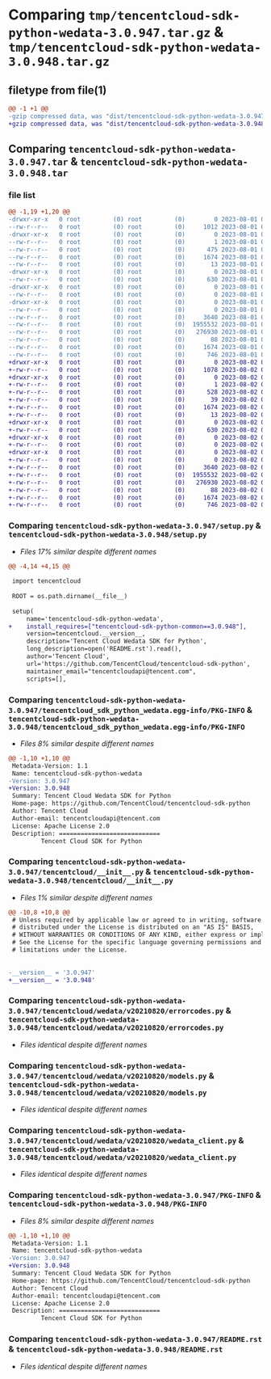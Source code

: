 # Comparing `tmp/tencentcloud-sdk-python-wedata-3.0.947.tar.gz` & `tmp/tencentcloud-sdk-python-wedata-3.0.948.tar.gz`

## filetype from file(1)

```diff
@@ -1 +1 @@
-gzip compressed data, was "dist/tencentcloud-sdk-python-wedata-3.0.947.tar", last modified: Tue Aug  1 01:11:31 2023, max compression
+gzip compressed data, was "dist/tencentcloud-sdk-python-wedata-3.0.948.tar", last modified: Wed Aug  2 00:41:49 2023, max compression
```

## Comparing `tencentcloud-sdk-python-wedata-3.0.947.tar` & `tencentcloud-sdk-python-wedata-3.0.948.tar`

### file list

```diff
@@ -1,19 +1,20 @@
-drwxr-xr-x   0 root         (0) root         (0)        0 2023-08-01 01:11:31.000000 tencentcloud-sdk-python-wedata-3.0.947/
--rw-r--r--   0 root         (0) root         (0)     1012 2023-08-01 01:11:31.000000 tencentcloud-sdk-python-wedata-3.0.947/setup.py
-drwxr-xr-x   0 root         (0) root         (0)        0 2023-08-01 01:11:31.000000 tencentcloud-sdk-python-wedata-3.0.947/tencentcloud_sdk_python_wedata.egg-info/
--rw-r--r--   0 root         (0) root         (0)        1 2023-08-01 01:11:31.000000 tencentcloud-sdk-python-wedata-3.0.947/tencentcloud_sdk_python_wedata.egg-info/dependency_links.txt
--rw-r--r--   0 root         (0) root         (0)      475 2023-08-01 01:11:31.000000 tencentcloud-sdk-python-wedata-3.0.947/tencentcloud_sdk_python_wedata.egg-info/SOURCES.txt
--rw-r--r--   0 root         (0) root         (0)     1674 2023-08-01 01:11:31.000000 tencentcloud-sdk-python-wedata-3.0.947/tencentcloud_sdk_python_wedata.egg-info/PKG-INFO
--rw-r--r--   0 root         (0) root         (0)       13 2023-08-01 01:11:31.000000 tencentcloud-sdk-python-wedata-3.0.947/tencentcloud_sdk_python_wedata.egg-info/top_level.txt
-drwxr-xr-x   0 root         (0) root         (0)        0 2023-08-01 01:11:31.000000 tencentcloud-sdk-python-wedata-3.0.947/tencentcloud/
--rw-r--r--   0 root         (0) root         (0)      630 2023-08-01 01:11:31.000000 tencentcloud-sdk-python-wedata-3.0.947/tencentcloud/__init__.py
-drwxr-xr-x   0 root         (0) root         (0)        0 2023-08-01 01:11:31.000000 tencentcloud-sdk-python-wedata-3.0.947/tencentcloud/wedata/
--rw-r--r--   0 root         (0) root         (0)        0 2023-08-01 01:11:31.000000 tencentcloud-sdk-python-wedata-3.0.947/tencentcloud/wedata/__init__.py
-drwxr-xr-x   0 root         (0) root         (0)        0 2023-08-01 01:11:31.000000 tencentcloud-sdk-python-wedata-3.0.947/tencentcloud/wedata/v20210820/
--rw-r--r--   0 root         (0) root         (0)        0 2023-08-01 01:11:31.000000 tencentcloud-sdk-python-wedata-3.0.947/tencentcloud/wedata/v20210820/__init__.py
--rw-r--r--   0 root         (0) root         (0)     3640 2023-08-01 01:11:31.000000 tencentcloud-sdk-python-wedata-3.0.947/tencentcloud/wedata/v20210820/errorcodes.py
--rw-r--r--   0 root         (0) root         (0)  1955532 2023-08-01 01:11:31.000000 tencentcloud-sdk-python-wedata-3.0.947/tencentcloud/wedata/v20210820/models.py
--rw-r--r--   0 root         (0) root         (0)   276930 2023-08-01 01:11:31.000000 tencentcloud-sdk-python-wedata-3.0.947/tencentcloud/wedata/v20210820/wedata_client.py
--rw-r--r--   0 root         (0) root         (0)       88 2023-08-01 01:11:31.000000 tencentcloud-sdk-python-wedata-3.0.947/setup.cfg
--rw-r--r--   0 root         (0) root         (0)     1674 2023-08-01 01:11:31.000000 tencentcloud-sdk-python-wedata-3.0.947/PKG-INFO
--rw-r--r--   0 root         (0) root         (0)      746 2023-08-01 01:11:31.000000 tencentcloud-sdk-python-wedata-3.0.947/README.rst
+drwxr-xr-x   0 root         (0) root         (0)        0 2023-08-02 00:41:49.000000 tencentcloud-sdk-python-wedata-3.0.948/
+-rw-r--r--   0 root         (0) root         (0)     1078 2023-08-02 00:41:49.000000 tencentcloud-sdk-python-wedata-3.0.948/setup.py
+drwxr-xr-x   0 root         (0) root         (0)        0 2023-08-02 00:41:49.000000 tencentcloud-sdk-python-wedata-3.0.948/tencentcloud_sdk_python_wedata.egg-info/
+-rw-r--r--   0 root         (0) root         (0)        1 2023-08-02 00:41:49.000000 tencentcloud-sdk-python-wedata-3.0.948/tencentcloud_sdk_python_wedata.egg-info/dependency_links.txt
+-rw-r--r--   0 root         (0) root         (0)      528 2023-08-02 00:41:49.000000 tencentcloud-sdk-python-wedata-3.0.948/tencentcloud_sdk_python_wedata.egg-info/SOURCES.txt
+-rw-r--r--   0 root         (0) root         (0)       39 2023-08-02 00:41:49.000000 tencentcloud-sdk-python-wedata-3.0.948/tencentcloud_sdk_python_wedata.egg-info/requires.txt
+-rw-r--r--   0 root         (0) root         (0)     1674 2023-08-02 00:41:49.000000 tencentcloud-sdk-python-wedata-3.0.948/tencentcloud_sdk_python_wedata.egg-info/PKG-INFO
+-rw-r--r--   0 root         (0) root         (0)       13 2023-08-02 00:41:49.000000 tencentcloud-sdk-python-wedata-3.0.948/tencentcloud_sdk_python_wedata.egg-info/top_level.txt
+drwxr-xr-x   0 root         (0) root         (0)        0 2023-08-02 00:41:49.000000 tencentcloud-sdk-python-wedata-3.0.948/tencentcloud/
+-rw-r--r--   0 root         (0) root         (0)      630 2023-08-02 00:41:49.000000 tencentcloud-sdk-python-wedata-3.0.948/tencentcloud/__init__.py
+drwxr-xr-x   0 root         (0) root         (0)        0 2023-08-02 00:41:49.000000 tencentcloud-sdk-python-wedata-3.0.948/tencentcloud/wedata/
+-rw-r--r--   0 root         (0) root         (0)        0 2023-08-02 00:41:49.000000 tencentcloud-sdk-python-wedata-3.0.948/tencentcloud/wedata/__init__.py
+drwxr-xr-x   0 root         (0) root         (0)        0 2023-08-02 00:41:49.000000 tencentcloud-sdk-python-wedata-3.0.948/tencentcloud/wedata/v20210820/
+-rw-r--r--   0 root         (0) root         (0)        0 2023-08-02 00:41:49.000000 tencentcloud-sdk-python-wedata-3.0.948/tencentcloud/wedata/v20210820/__init__.py
+-rw-r--r--   0 root         (0) root         (0)     3640 2023-08-02 00:41:49.000000 tencentcloud-sdk-python-wedata-3.0.948/tencentcloud/wedata/v20210820/errorcodes.py
+-rw-r--r--   0 root         (0) root         (0)  1955532 2023-08-02 00:41:49.000000 tencentcloud-sdk-python-wedata-3.0.948/tencentcloud/wedata/v20210820/models.py
+-rw-r--r--   0 root         (0) root         (0)   276930 2023-08-02 00:41:49.000000 tencentcloud-sdk-python-wedata-3.0.948/tencentcloud/wedata/v20210820/wedata_client.py
+-rw-r--r--   0 root         (0) root         (0)       88 2023-08-02 00:41:49.000000 tencentcloud-sdk-python-wedata-3.0.948/setup.cfg
+-rw-r--r--   0 root         (0) root         (0)     1674 2023-08-02 00:41:49.000000 tencentcloud-sdk-python-wedata-3.0.948/PKG-INFO
+-rw-r--r--   0 root         (0) root         (0)      746 2023-08-02 00:41:49.000000 tencentcloud-sdk-python-wedata-3.0.948/README.rst
```

### Comparing `tencentcloud-sdk-python-wedata-3.0.947/setup.py` & `tencentcloud-sdk-python-wedata-3.0.948/setup.py`

 * *Files 17% similar despite different names*

```diff
@@ -4,14 +4,15 @@
 
 import tencentcloud
 
 ROOT = os.path.dirname(__file__)
 
 setup(
     name='tencentcloud-sdk-python-wedata',
+    install_requires=["tencentcloud-sdk-python-common==3.0.948"],
     version=tencentcloud.__version__,
     description='Tencent Cloud Wedata SDK for Python',
     long_description=open('README.rst').read(),
     author='Tencent Cloud',
     url='https://github.com/TencentCloud/tencentcloud-sdk-python',
     maintainer_email="tencentcloudapi@tencent.com",
     scripts=[],
```

### Comparing `tencentcloud-sdk-python-wedata-3.0.947/tencentcloud_sdk_python_wedata.egg-info/PKG-INFO` & `tencentcloud-sdk-python-wedata-3.0.948/tencentcloud_sdk_python_wedata.egg-info/PKG-INFO`

 * *Files 8% similar despite different names*

```diff
@@ -1,10 +1,10 @@
 Metadata-Version: 1.1
 Name: tencentcloud-sdk-python-wedata
-Version: 3.0.947
+Version: 3.0.948
 Summary: Tencent Cloud Wedata SDK for Python
 Home-page: https://github.com/TencentCloud/tencentcloud-sdk-python
 Author: Tencent Cloud
 Author-email: tencentcloudapi@tencent.com
 License: Apache License 2.0
 Description: ============================
         Tencent Cloud SDK for Python
```

### Comparing `tencentcloud-sdk-python-wedata-3.0.947/tencentcloud/__init__.py` & `tencentcloud-sdk-python-wedata-3.0.948/tencentcloud/__init__.py`

 * *Files 1% similar despite different names*

```diff
@@ -10,8 +10,8 @@
 # Unless required by applicable law or agreed to in writing, software
 # distributed under the License is distributed on an "AS IS" BASIS,
 # WITHOUT WARRANTIES OR CONDITIONS OF ANY KIND, either express or implied.
 # See the License for the specific language governing permissions and
 # limitations under the License.
 
 
-__version__ = '3.0.947'
+__version__ = '3.0.948'
```

### Comparing `tencentcloud-sdk-python-wedata-3.0.947/tencentcloud/wedata/v20210820/errorcodes.py` & `tencentcloud-sdk-python-wedata-3.0.948/tencentcloud/wedata/v20210820/errorcodes.py`

 * *Files identical despite different names*

### Comparing `tencentcloud-sdk-python-wedata-3.0.947/tencentcloud/wedata/v20210820/models.py` & `tencentcloud-sdk-python-wedata-3.0.948/tencentcloud/wedata/v20210820/models.py`

 * *Files identical despite different names*

### Comparing `tencentcloud-sdk-python-wedata-3.0.947/tencentcloud/wedata/v20210820/wedata_client.py` & `tencentcloud-sdk-python-wedata-3.0.948/tencentcloud/wedata/v20210820/wedata_client.py`

 * *Files identical despite different names*

### Comparing `tencentcloud-sdk-python-wedata-3.0.947/PKG-INFO` & `tencentcloud-sdk-python-wedata-3.0.948/PKG-INFO`

 * *Files 8% similar despite different names*

```diff
@@ -1,10 +1,10 @@
 Metadata-Version: 1.1
 Name: tencentcloud-sdk-python-wedata
-Version: 3.0.947
+Version: 3.0.948
 Summary: Tencent Cloud Wedata SDK for Python
 Home-page: https://github.com/TencentCloud/tencentcloud-sdk-python
 Author: Tencent Cloud
 Author-email: tencentcloudapi@tencent.com
 License: Apache License 2.0
 Description: ============================
         Tencent Cloud SDK for Python
```

### Comparing `tencentcloud-sdk-python-wedata-3.0.947/README.rst` & `tencentcloud-sdk-python-wedata-3.0.948/README.rst`

 * *Files identical despite different names*

